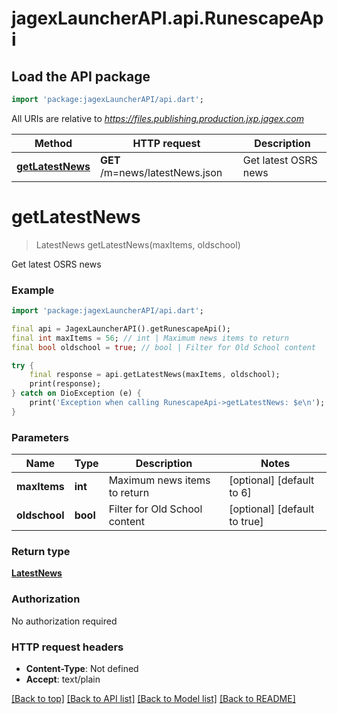 # jagexLauncherAPI.api.RunescapeApi

## Load the API package
```dart
import 'package:jagexLauncherAPI/api.dart';
```

All URIs are relative to *https://files.publishing.production.jxp.jagex.com*

Method | HTTP request | Description
------------- | ------------- | -------------
[**getLatestNews**](RunescapeApi.md#getlatestnews) | **GET** /m&#x3D;news/latestNews.json | Get latest OSRS news


# **getLatestNews**
> LatestNews getLatestNews(maxItems, oldschool)

Get latest OSRS news

### Example
```dart
import 'package:jagexLauncherAPI/api.dart';

final api = JagexLauncherAPI().getRunescapeApi();
final int maxItems = 56; // int | Maximum news items to return
final bool oldschool = true; // bool | Filter for Old School content

try {
    final response = api.getLatestNews(maxItems, oldschool);
    print(response);
} catch on DioException (e) {
    print('Exception when calling RunescapeApi->getLatestNews: $e\n');
}
```

### Parameters

Name | Type | Description  | Notes
------------- | ------------- | ------------- | -------------
 **maxItems** | **int**| Maximum news items to return | [optional] [default to 6]
 **oldschool** | **bool**| Filter for Old School content | [optional] [default to true]

### Return type

[**LatestNews**](LatestNews.md)

### Authorization

No authorization required

### HTTP request headers

 - **Content-Type**: Not defined
 - **Accept**: text/plain

[[Back to top]](#) [[Back to API list]](../README.md#documentation-for-api-endpoints) [[Back to Model list]](../README.md#documentation-for-models) [[Back to README]](../README.md)

